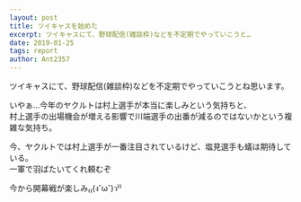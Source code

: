 ```yaml
---
layout: post
title: ツイキャスを始めた
excerpt: ツイキャスにて、野球配信(雑談枠)などを不定期でやっていこうと…
date: 2019-01-25
tags: report
author: Ant2357
---
```


ツイキャスにて、野球配信(雑談枠)などを不定期でやっていこうとね思います。

いやぁ…今年のヤクルトは村上選手が本当に楽しみという気持ちと、  
村上選手の出場機会が増える影響で川端選手の出番が減るのではないかという複雑な気持ち。

今、ヤクルトでは村上選手が一番注目されているけど、塩見選手も蟻は期待している。  
一軍で羽ばたいてくれ頼むぞ

今から開幕戦が楽しみ₍₍(ง˘ω˘)ว⁾⁾
